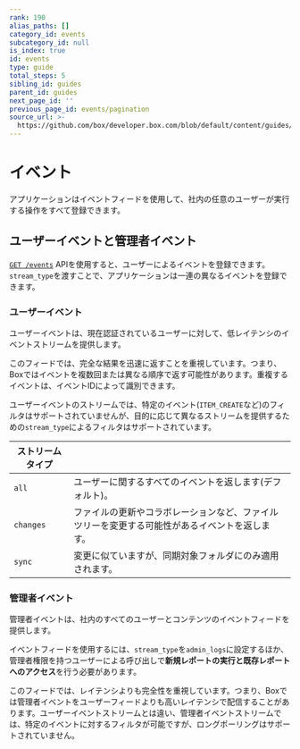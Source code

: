 ```yaml
---
rank: 190
alias_paths: []
category_id: events
subcategory_id: null
is_index: true
id: events
type: guide
total_steps: 5
sibling_id: guides
parent_id: guides
next_page_id: ''
previous_page_id: events/pagination
source_url: >-
  https://github.com/box/developer.box.com/blob/default/content/guides/events/index.md
---
```

# イベント

アプリケーションはイベントフィードを使用して、社内の任意のユーザーが実行する操作をすべて登録できます。

## ユーザーイベントと管理者イベント

[`GET /events`](e://get_events) APIを使用すると、ユーザーによるイベントを登録できます。`stream_type`を渡すことで、アプリケーションは一連の異なるイベントを登録できます。

### ユーザーイベント

ユーザーイベントは、現在認証されているユーザーに対して、低レイテンシのイベントストリームを提供します。

このフィードでは、完全な結果を迅速に返すことを重視しています。つまり、Boxではイベントを複数回または異なる順序で返す可能性があります。重複するイベントは、イベントIDによって識別できます。

ユーザーイベントのストリームでは、特定のイベント(`ITEM_CREATE`など)のフィルタはサポートされていませんが、目的に応じて異なるストリームを提供するための`stream_type`によるフィルタはサポートされています。

<!-- markdownlint-disable line-length -->

| ストリームタイプ  |                                                 |
| --------- | ----------------------------------------------- |
| `all`     | ユーザーに関するすべてのイベントを返します(デフォルト)。                   |
| `changes` | ファイルの更新やコラボレーションなど、ファイルツリーを変更する可能性があるイベントを返します。 |
| `sync`    | 変更に似ていますが、同期対象フォルダにのみ適用されます。                    |

<!-- markdownlint-enable line-length -->

### 管理者イベント

管理者イベントは、社内のすべてのユーザーとコンテンツのイベントフィードを提供します。

イベントフィードを使用するには、`stream_type`を`admin_logs`に設定するほか、管理者権限を持つユーザーによる呼び出しで**新規レポートの実行と既存レポートへのアクセス**を行う必要があります。

このフィードでは、レイテンシよりも完全性を重視しています。つまり、Boxでは管理者イベントをユーザーフィードよりも高いレイテンシで配信することがあります。ユーザーイベントストリームとは違い、管理者イベントストリームでは、特定のイベントに対するフィルタが可能ですが、ロングポーリングはサポートされていません。
